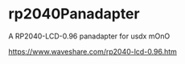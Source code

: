 # rp2040Panadapter
A RP2040-LCD-0.96 panadapter for usdx mOnO

https://www.waveshare.com/rp2040-lcd-0.96.htm